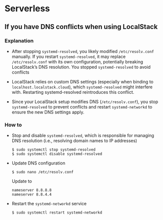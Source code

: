 # Serverless

## If you have DNS conflicts when using LocalStack

### Explanation

- After stopping `systemd-resolved`, you likely modified `/etc/resolv.conf` manually.
  If you restart `systemd-resolved`, it may replace `/etc/resolv.conf` with its own configuration, potentially breaking LocalStack’s DNS resolution.
  You stopped `systemd-resolved` to avoid conflicts

- LocalStack relies on custom DNS settings (especially when binding to `localhost.localstack.cloud`), 
  which `systemd-resolved` might interfere with.
  Restarting systemd-resolved reintroduces this conflict.
  
- Since your LocalStack setup modifies DNS (`/etc/resolv.conf`), 
  you stop `systemd-resolved` to prevent conflicts and restart `systemd-networkd` to ensure the new DNS settings apply.

### How to

- Stop and disable `systemd-resolved`, which is responsible for managing DNS resolution 
(i.e., resolving domain names to IP addresses)
  ```unix
  $ sudo systemctl stop systemd-resolved
  $ sudo systemctl disable systemd-resolved
  ```
  
- Update DNS configuration
  ```unix
  $ sudo nano /etc/resolv.conf
  ```
  Update to
  ```
  nameserver 8.8.8.8
  nameserver 8.8.4.4
  ```

- Restart the `systemd-networkd` service
  ```unix
  $ sudo systemctl restart systemd-networkd
  ```

